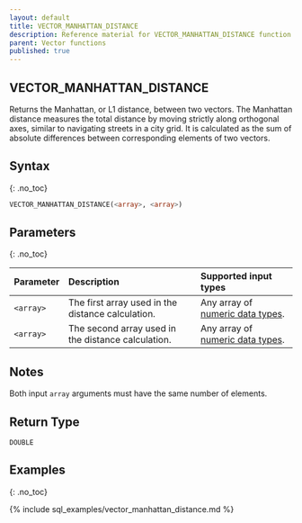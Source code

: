 ```yaml
---
layout: default
title: VECTOR_MANHATTAN_DISTANCE
description: Reference material for VECTOR_MANHATTAN_DISTANCE function
parent: Vector functions
published: true
---
```


## VECTOR_MANHATTAN_DISTANCE

Returns the Manhattan, or L1 distance, between two vectors. The Manhattan distance measures the total distance by moving strictly along orthogonal axes, similar to navigating streets in a city grid. It is calculated as the sum of absolute differences between corresponding elements of two vectors.

## Syntax
{: .no_toc}

```sql
VECTOR_MANHATTAN_DISTANCE(<array>, <array>)
```
## Parameters
{: .no_toc}

| Parameter | Description                                        | Supported input types                                           |
|:----------|:---------------------------------------------------|:----------------------------------------------------------------|
| `<array>` | The first array used in the distance calculation.  | Any array of [numeric data types](../../data-types.md#numeric). |
| `<array>` | The second array used in the distance calculation. | Any array of [numeric data types](../../data-types.md#numeric). |

## Notes
Both input `array` arguments must have the same number of elements.

## Return Type
`DOUBLE`

## Examples
{: .no_toc}

{% include sql_examples/vector_manhattan_distance.md %}
